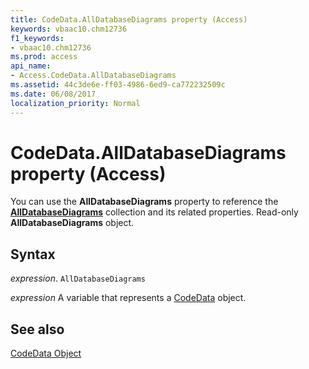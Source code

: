 ```yaml
---
title: CodeData.AllDatabaseDiagrams property (Access)
keywords: vbaac10.chm12736
f1_keywords:
- vbaac10.chm12736
ms.prod: access
api_name:
- Access.CodeData.AllDatabaseDiagrams
ms.assetid: 44c3de6e-ff03-4986-6ed9-ca772232509c
ms.date: 06/08/2017
localization_priority: Normal
---
```



# CodeData.AllDatabaseDiagrams property (Access)

You can use the  **AllDatabaseDiagrams** property to reference the **[AllDatabaseDiagrams](Access.AllDatabaseDiagrams.md)** collection and its related properties. Read-only **AllDatabaseDiagrams** object.


## Syntax

_expression_. `AllDatabaseDiagrams`

_expression_ A variable that represents a [CodeData](Access.CodeData.md) object.


## See also


[CodeData Object](Access.CodeData.md)

